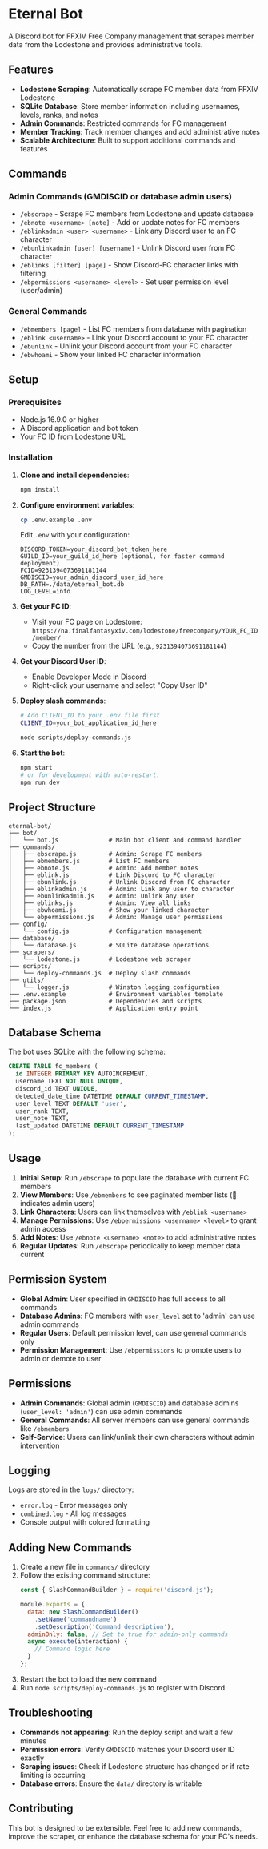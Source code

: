 # Eternal Bot

A Discord bot for FFXIV Free Company management that scrapes member data from the Lodestone and provides administrative tools.

## Features

- **Lodestone Scraping**: Automatically scrape FC member data from FFXIV Lodestone
- **SQLite Database**: Store member information including usernames, levels, ranks, and notes
- **Admin Commands**: Restricted commands for FC management
- **Member Tracking**: Track member changes and add administrative notes
- **Scalable Architecture**: Built to support additional commands and features

## Commands

### Admin Commands (GMDISCID or database admin users)
- `/ebscrape` - Scrape FC members from Lodestone and update database
- `/ebnote <username> [note]` - Add or update notes for FC members
- `/eblinkadmin <user> <username>` - Link any Discord user to an FC character
- `/ebunlinkadmin [user] [username]` - Unlink Discord user from FC character
- `/eblinks [filter] [page]` - Show Discord-FC character links with filtering
- `/ebpermissions <username> <level>` - Set user permission level (user/admin)

### General Commands
- `/ebmembers [page]` - List FC members from database with pagination
- `/eblink <username>` - Link your Discord account to your FC character
- `/ebunlink` - Unlink your Discord account from your FC character
- `/ebwhoami` - Show your linked FC character information

## Setup

### Prerequisites
- Node.js 16.9.0 or higher
- A Discord application and bot token
- Your FC ID from Lodestone URL

### Installation

1. **Clone and install dependencies**:
   ```bash
   npm install
   ```

2. **Configure environment variables**:
   ```bash
   cp .env.example .env
   ```
   
   Edit `.env` with your configuration:
   ```env
   DISCORD_TOKEN=your_discord_bot_token_here
   GUILD_ID=your_guild_id_here (optional, for faster command deployment)
   FCID=9231394073691181144
   GMDISCID=your_admin_discord_user_id_here
   DB_PATH=./data/eternal_bot.db
   LOG_LEVEL=info
   ```

3. **Get your FC ID**:
   - Visit your FC page on Lodestone: `https://na.finalfantasyxiv.com/lodestone/freecompany/YOUR_FC_ID/member/`
   - Copy the number from the URL (e.g., `9231394073691181144`)

4. **Get your Discord User ID**:
   - Enable Developer Mode in Discord
   - Right-click your username and select "Copy User ID"

5. **Deploy slash commands**:
   ```bash
   # Add CLIENT_ID to your .env file first
   CLIENT_ID=your_bot_application_id_here
   
   node scripts/deploy-commands.js
   ```

6. **Start the bot**:
   ```bash
   npm start
   # or for development with auto-restart:
   npm run dev
   ```

## Project Structure

```
eternal-bot/
├── bot/
│   └── bot.js              # Main bot client and command handler
├── commands/
│   ├── ebscrape.js         # Admin: Scrape FC members
│   ├── ebmembers.js        # List FC members
│   ├── ebnote.js           # Admin: Add member notes
│   ├── eblink.js           # Link Discord to FC character
│   ├── ebunlink.js         # Unlink Discord from FC character
│   ├── eblinkadmin.js      # Admin: Link any user to character
│   ├── ebunlinkadmin.js    # Admin: Unlink any user
│   ├── eblinks.js          # Admin: View all links
│   ├── ebwhoami.js         # Show your linked character
│   └── ebpermissions.js    # Admin: Manage user permissions
├── config/
│   └── config.js           # Configuration management
├── database/
│   └── database.js         # SQLite database operations
├── scrapers/
│   └── lodestone.js        # Lodestone web scraper
├── scripts/
│   └── deploy-commands.js  # Deploy slash commands
├── utils/
│   └── logger.js           # Winston logging configuration
├── .env.example            # Environment variables template
├── package.json            # Dependencies and scripts
└── index.js                # Application entry point
```

## Database Schema

The bot uses SQLite with the following schema:

```sql
CREATE TABLE fc_members (
  id INTEGER PRIMARY KEY AUTOINCREMENT,
  username TEXT NOT NULL UNIQUE,
  discord_id TEXT UNIQUE,
  detected_date_time DATETIME DEFAULT CURRENT_TIMESTAMP,
  user_level TEXT DEFAULT 'user',
  user_rank TEXT,
  user_note TEXT,
  last_updated DATETIME DEFAULT CURRENT_TIMESTAMP
);
```

## Usage

1. **Initial Setup**: Run `/ebscrape` to populate the database with current FC members
2. **View Members**: Use `/ebmembers` to see paginated member lists (👑 indicates admin users)
3. **Link Characters**: Users can link themselves with `/eblink <username>`
4. **Manage Permissions**: Use `/ebpermissions <username> <level>` to grant admin access
5. **Add Notes**: Use `/ebnote <username> <note>` to add administrative notes
6. **Regular Updates**: Run `/ebscrape` periodically to keep member data current

## Permission System

- **Global Admin**: User specified in `GMDISCID` has full access to all commands
- **Database Admins**: FC members with `user_level` set to 'admin' can use admin commands
- **Regular Users**: Default permission level, can use general commands only
- **Permission Management**: Use `/ebpermissions` to promote users to admin or demote to user

## Permissions

- **Admin Commands**: Global admin (`GMDISCID`) and database admins (`user_level: 'admin'`) can use admin commands
- **General Commands**: All server members can use general commands like `/ebmembers`
- **Self-Service**: Users can link/unlink their own characters without admin intervention

## Logging

Logs are stored in the `logs/` directory:
- `error.log` - Error messages only
- `combined.log` - All log messages
- Console output with colored formatting

## Adding New Commands

1. Create a new file in `commands/` directory
2. Follow the existing command structure:
   ```javascript
   const { SlashCommandBuilder } = require('discord.js');
   
   module.exports = {
     data: new SlashCommandBuilder()
       .setName('commandname')
       .setDescription('Command description'),
     adminOnly: false, // Set to true for admin-only commands
     async execute(interaction) {
       // Command logic here
     }
   };
   ```
3. Restart the bot to load the new command
4. Run `node scripts/deploy-commands.js` to register with Discord

## Troubleshooting

- **Commands not appearing**: Run the deploy script and wait a few minutes
- **Permission errors**: Verify `GMDISCID` matches your Discord user ID exactly
- **Scraping issues**: Check if Lodestone structure has changed or if rate limiting is occurring
- **Database errors**: Ensure the `data/` directory is writable

## Contributing

This bot is designed to be extensible. Feel free to add new commands, improve the scraper, or enhance the database schema for your FC's needs.
